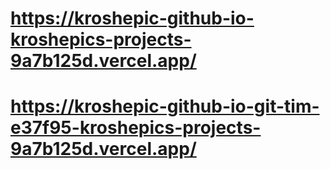 # https://kroshepic-github-io-kroshepics-projects-9a7b125d.vercel.app/
# https://kroshepic-github-io-git-tim-e37f95-kroshepics-projects-9a7b125d.vercel.app/
